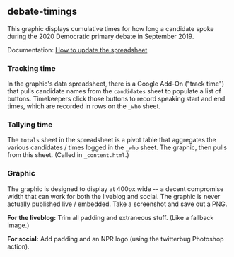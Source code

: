 debate-timings
--------------

This graphic displays cumulative times for how long a candidate spoke during the 2020 Democratic primary debate in September 2019.

Documentation: [How to update the spreadsheet](https://docs.google.com/document/d/1PmD56u3CP_DibFip9PNctRufsTv0I4yfr5RwTtDA3uw/edit)

### Tracking time

In the graphic's data spreadsheet, there is a Google Add-On ("track time") that pulls candidate names from the `candidates` sheet to populate a list of buttons. Timekeepers click those buttons to record speaking start and end times, which are recorded in rows on the `_who` sheet.

### Tallying time

The `totals` sheet in the spreadsheet is a pivot table that aggregates the various candidates / times logged in the `_who` sheet. The graphic, then pulls from this sheet. (Called in `_content.html`.)

### Graphic

The graphic is designed to display at 400px wide -- a decent compromise width that can work for both the liveblog and social. The graphic is never actually published live / embedded. Take a screenshot and save out a PNG.

**For the liveblog:** Trim all padding and extraneous stuff. (Like a fallback image.)

**For social:** Add padding and an NPR logo (using the twitterbug Photoshop action).
